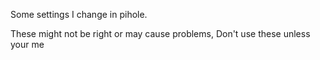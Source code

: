 Some settings I change in pihole.

These might not be right or may cause problems, Don't use these unless your me
